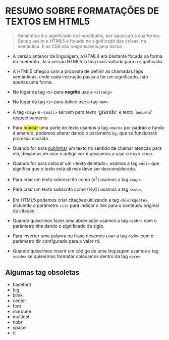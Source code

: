 # RESUMO SOBRE FORMATAÇÕES DE TEXTOS EM HTML5

> Semântica é o significado dos vocábulos, por oposição à sua forma.
> Sendo assim o HTML5 é focado no significado das coisas, na semântica. E as CSS são responsáveis pela forma.

- A versão anterior da linguagem, a HTML4 era bastante focada na forma do conteúdo. Já a versão HTML5 já fica mais voltada para o significado.
    
- A HTML5 chegou com a proposta de definir as chamadas tags semânticas, onde cada instrução passa a ter um significado, não apenas uma forma.
    
- No lugar da tag `<b>` para **negrito** use a `<strong>`
    
- No lugar da tag `<i>` para *itálico* use a tag `<em>`
    
- A tag `<big>` e `<small>` servem para texto '<big>grande</big>' e texto '<small>pequeno</small>' respectivamente.
    
- Para <mark>marcar</mark> uma parte do texto usamos a tag `<mark>` por padrão o fundo é amarelo, podemos alterar dando o parâmetro `bg`, que só funcionará pra essa ocasião.
    
- Quando for para <ins>sublinhar</ins> um texto no sentido de chamar atenção para ele, deixamos de usar o antigo `<u>` e passamos a usar o novo `<ins>`.
    
- Quando for para colocar um ~texto deletado~ usamos a tag `<del>` que significa que o texto está ali mas deve ser desconsiderado.
    
- Para criar um texto sobrescrito como (x<sup>2</sup>) usamos a tag `<sup>`.
    
- Para criar um texto subscrito como (H<sub>2</sub>O) usamos a tag `<sub>`.
    
- Em HTML5 podemos criar citações utilizando a tag `<blockquote>`, incluindo o parâmetro `cite` para indicar o link para o conteúdo original da citação.
    
- Quando quisermos fazer uma abreviação usamos a tag `<abbr>` com o parâmetro title dando o significado da sigla.
    
- Para inverter uma palavra ou frase devemos usar a tag `<bdo>` com o parâmetro dir configurado para o valor rtl.
    
- Quando quisermos inserir um código de uma linguagem usamos a tag `<code>` se quisermos formatar colocamos dentro da tag `<pre>`
    

## Algumas tag obsoletas

- basefont
- big
- blink
- center
- font
- marquee
- multicol
- nobr
- spacer
- tt